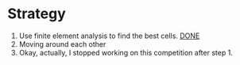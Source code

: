 # Strategy

1. Use finite element analysis to find the best cells. [DONE](https://github.com/programjames/luxai2021/blob/master/fda/fda/solver.py)
2. Moving around each other
3. Okay, actually, I stopped working on this competition after step 1.
